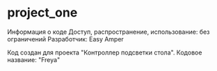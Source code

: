 # project_one
Информация о коде
Доступ, распространение, использование: без ограничений
Разработчик: Easy Amper

Код создан для проекта "Контроллер подсветки стола". Кодовое название: "Freya"
